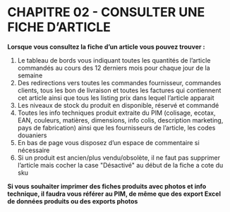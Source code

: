 # CHAPITRE 02 - CONSULTER UNE FICHE D’ARTICLE

**Lorsque vous consultez la fiche d’un article vous pouvez trouver :**

1.	Le tableau de bords vous indiquant toutes les quantités de l’article commandés au cours des 12 derniers mois pour chaque jour de la semaine
2.	Des redirections vers toutes les commandes fournisseur, commandes clients, tous les bon de livraison et toutes les factures qui contiennent cet article ainsi que tous les listing prix dans lequel l’article apparait
3.	Les niveaux de stock du produit en disponible, réservé et commandé
4.	Toutes les info techniques produit extraite du PIM (colisage, ecotax, EAN, couleurs, matières, dimensions, info colis, description marketing, pays de fabrication) ainsi que les fournisseurs de l’article, les codes douaniers
5.	En bas de page vous disposez d’un espace de commentaire si nécessaire
6.	Si un produit est ancien/plus vendu/obsolète, il ne faut pas supprimer l’article mais cocher la case "Désactivé" au début de la fiche a cote du sku 

**Si vous souhaiter imprimer des fiches produits avec photos et info technique, il faudra vous référer au PIM, de même que des export Excel de données produits ou des exports photos**
